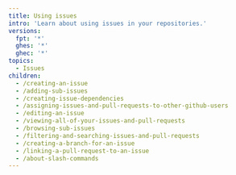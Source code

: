 ```yaml
---
title: Using issues
intro: 'Learn about using issues in your repositories.'
versions:
  fpt: '*'
  ghes: '*'
  ghec: '*'
topics:
  - Issues
children:
  - /creating-an-issue
  - /adding-sub-issues
  - /creating-issue-dependencies
  - /assigning-issues-and-pull-requests-to-other-github-users
  - /editing-an-issue
  - /viewing-all-of-your-issues-and-pull-requests
  - /browsing-sub-issues
  - /filtering-and-searching-issues-and-pull-requests
  - /creating-a-branch-for-an-issue
  - /linking-a-pull-request-to-an-issue
  - /about-slash-commands
---
```

